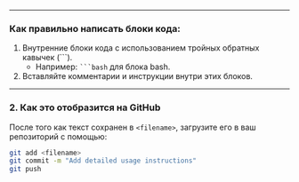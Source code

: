 
---

### Как правильно написать блоки кода:
1. Внутренние блоки кода с использованием тройных обратных кавычек (\`\`\`).
   - Например: ```` ```bash ```` для блока bash.
2. Вставляйте комментарии и инструкции внутри этих блоков.

---

### 2. Как это отобразится на GitHub
После того как текст сохранен в `<filename>`, загрузите его в ваш репозиторий с помощью:

```bash
git add <filename>
git commit -m "Add detailed usage instructions"
git push 
